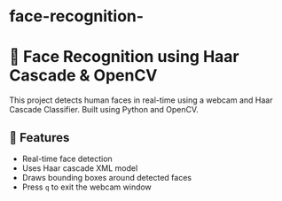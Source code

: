 # face-recognition-
# 👤 Face Recognition using Haar Cascade & OpenCV

This project detects human faces in real-time using a webcam and Haar Cascade Classifier. Built using Python and OpenCV.

## 🚀 Features
- Real-time face detection
- Uses Haar cascade XML model
- Draws bounding boxes around detected faces
- Press `q` to exit the webcam window

